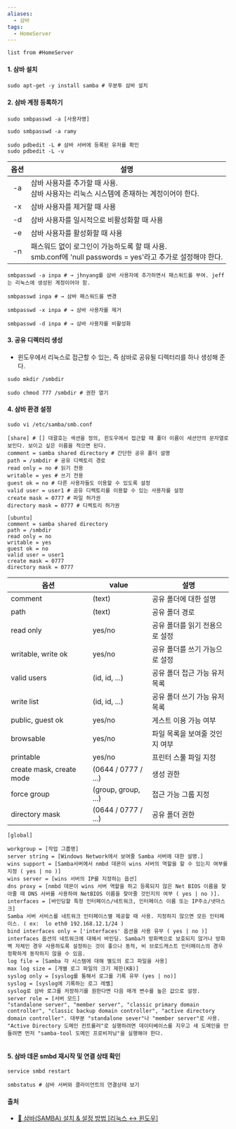 ```yaml
---
aliases:
  - 삼바
tags:
  - HomeServer
---
```

```dataview
list from #HomeServer
```

#### 1. 삼바 설치
```shell
sudo apt-get -y install samba # 우분투 삼바 설치
```

#### 2. 삼바 계정 등록하기
```shell
sudo smbpasswd -a [사용자명]

sudo smbpasswd -a ramy

sudo pdbedit -L # 삼바 서버에 등록된 유저를 확인 
sudo pdbedit -L -v
```

| 옵션 | 설명                                                                                                          |
| :----: | ------------------------------------------------------------------------------------------------------------- |
| -a   | 삼바 사용자를 추가할 때 사용.<br>삼바 사용자는 리눅스 시스템에 존재하는 계정이어야 한다.                      |
| -x   | 삼바 사용자를 제거할 때 사용                                                                                  |
| -d   | 삼바 사용자를 일시적으로 비활성화할 때 사용                                                                   |
| -e   | 삼바 사용자를 활성화할 때 사용                                                                                |
| -n   | 패스워드 없이 로그인이 가능하도록 할 때 사용. <br>smb.conf에 'null passwords = yes'라고 추가로 설정해야 한다. |

```shell
smbpasswd -a inpa # → jhnyang를 삼바 사용자에 추가하면서 패스워드를 부여. jeff는 리눅스에 생성된 계정이어야 함.

smbpasswd inpa # → 삼바 패스워드를 변경

smbpasswd -x inpa # → 삼바 사용자를 제거

smbpasswd -d inpa # → 삼바 사용자를 비활성화
```

#### 3. 공유 디렉터리 생성
- 윈도우에서 리눅스로 접근할 수 있는, 즉 삼바로 공유될 디렉터리를 하나 생성해 준다.
```shell
sudo mkdir /smbdir

sudo chmod 777 /smbdir # 권한 열기
```

#### 4. 삼바 환경 설정
```shell
sudo vi /etc/samba/smb.conf

```

```shell
[share] # [] 대괄호는 섹션을 정의, 윈도우에서 접근할 때 폴더 이름이 세션안의 문자열로 보인다. 보이고 싶은 이름을 적으면 된다.
comment = samba shared directory # 간단한 공유 폴더 설명
path = /smbdir # 공유 디렉토리 경로
read only = no # 읽기 전용
writable = yes # 쓰기 전용 
guest ok = no # 다른 사용자들도 이용할 수 있도록 설정
valid user = user1 # 공유 디렉토리를 이용할 수 있는 사용자를 설정
create mask = 0777 # 파일 허가권
directory mask = 0777 # 디렉토리 허가권
```

```shell
[ubuntu]
comment = samba shared directory
path = /smbdir
read only = no
writable = yes
guest ok = no
valid user = user1
create mask = 0777
directory mask = 0777
```

| 옵션                       | value               | 설명                |
|--------------------------|---------------------|-------------------|
| comment                  | (text)              | 공유 폴더에 대한 설명      |
| path                     | (text)              | 공유 폴더 경로          |
| read only                | yes/no              | 공유 폴더를 읽기 전용으로 설정 |
| writable, write ok       | yes/no              | 공유 폴더를 쓰기 가능으로 설정 |
| valid users              | (id, id, ...)       | 공유 폴더 접근 가능 유저 목록 |
| write list               | (id, id, ...)       | 공유 폴더 쓰기 가능 유저 목록 |
| public, guest ok         | yes/no              | 게스트 이용 가능 여부      |
| browsable                | yes/no              | 파일 목록을 보여줄 것인지 여부 |
| printable                | yes/no              | 프린터 스풀 파일 지정      |
| create mask, create mode | (0644 / 0777 / ...) | 생성 권한             |
| force group              | (group, group, ...) | 접근 가능 그룹 지정       |
| directory mask           | (0644 / 0777 / ...) | 공유 폴더 권한          |


```ad-note
[global]

workgroup = [작업 그룹명]
server string = [Windows Network에서 보여줄 Samba 서버에 대한 설명.]
wins support = [Samba서버에서 nmbd 데몬이 wins 서버의 역할을 할 수 있는지 여부를 지정 ( yes | no )]
wins server = [wins 서버의 IP를 지정하는 옵션]
dns proxy = [nmbd 데몬이 wins 서버 역할을 하고 등록되지 않은 Net BIOS 이름을 찾아줄 때 DNS 서버를 사용하여 NetBIOS 이름을 찾아줄 것인지의 여부 ( yes | no )].
interfaces = [바인딩할 특정 인터페이스/네트워크, 인터페이스 이름 또는 IP주소/넷마스크]
Samba 서버 서비스를 네트워크 인터페이스별 제공할 때 사용. 지정하지 않으면 모든 인터페이스. ( ex:  lo eth0 192.168.12.1/24 )
bind interfaces only = ['interfaces' 옵션을 사용 유무 ( yes | no )]
interfaces 옵션의 네트워크에 대해서 바인딩. Samba가 방화벽으로 보호되지 않거나 방화벽 자체인 경우 사용하도록 설정하는 것이 좋으나 동적, 비 브로드캐스트 인터페이스의 경우 정확하게 동작하지 않을 수 있음.
log file = [Samba 각 시스템에 대해 별도의 로그 파일을 사용]
max log size = [개별 로그 파일의 크기 제한(KB)]
syslog only = [syslog를 통해서 로그를 기록 유무 (yes | no)]
syslog = [syslog에 기록하는 로그 레벨]
syslog로 삼바 로그를 저장하기를 원한다면 다음 매개 변수를 높은 값으로 설정.
server role = [서버 모드]
"standalone server", "member server", "classic primary domain controller", "classic backup domain controller", "active directory domain controller". 대부분 "standalone sever"나 "member server"로 사용.  
"Active Directory 도메인 컨트롤러"로 실행하려면 데이터베이스를 지우고 새 도메인을 만들려면 먼저 "samba-tool 도메인 프로비저닝"을 실행해야 한다.
 
```


#### 5. 삼바 데몬 smbd 재시작 및 연결 상태 확인 
```shell
service smbd restart
```

```shell
smbstatus # 삼바 서버와 클라이언트의 연결상태 보기
```



#### 출처
- [🐧 삼바(SAMBA) 설치 & 설정 방법 [리눅스 ↔ 윈도우]](https://inpa.tistory.com/entry/LINUX-%F0%9F%93%9A-%EC%82%BC%EB%B0%94SAMBA-%EC%84%A4%EC%B9%98-%EC%84%A4%EC%A0%95-%E2%80%BB-%EC%B4%9D%EC%A0%95%EB%A6%AC)